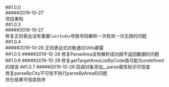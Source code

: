 ##1.0.0  
#####2019-10-27  
项目重构  
##1.0.3  
#####2019-10-27  
修复正则表达没有重置`lastIndex`导致号码解析一次有效一次无效的问题  
##1.0.4  
#####2019-10-28
正则表达式对象通过Utils暴露  
##1.0.5 
#####2019-10-28
修复ParseArea没有解析成功就不返回数据的问题
##1.0.6
#####2019-10-28
修复getTargetAreaListByCode值可能为undefined的错误
##1.0.7
#####2019-10-28
回调对象添加__parse属性标识可信度  
修复parseByCity不可信不执行parseByArea的问题  
优化结果可信度排序